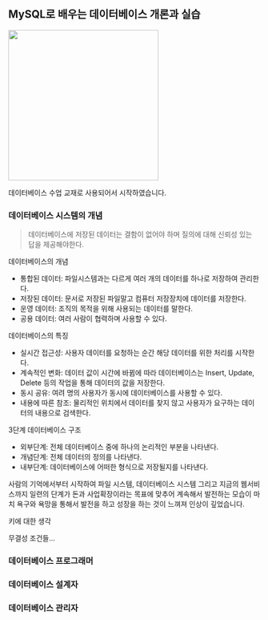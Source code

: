 ## MySQL로 배우는 데이터베이스 개론과 실습

<img src="https://github.com/piaochung/review/blob/main/MySQL%EB%A1%9C-%EB%B0%B0%EC%9A%B0%EB%8A%94-%EB%8D%B0%EC%9D%B4%ED%84%B0%EB%B2%A0%EC%9D%B4%EC%8A%A4-%EA%B0%9C%EB%A1%A0%EA%B3%BC-%EC%8B%A4%EC%8A%B5/images/MySQL%EB%A1%9C-%EB%B0%B0%EC%9A%B0%EB%8A%94-%EB%8D%B0%EC%9D%B4%ED%84%B0%EB%B2%A0%EC%9D%B4%EC%8A%A4-%EA%B0%9C%EB%A1%A0%EA%B3%BC-%EC%8B%A4%EC%8A%B5.jfif" width="300">

데이터베이스 수업 교재로 사용되어서 시작하였습니다.

### 데이터베이스 시스템의 개념
> 데이터베이스에 저장된 데이터는 결함이 없어야 하며 질의에 대해 신뢰성 있는 답을 제공해야한다.

데이터베이스의 개념
- 통합된 데이터: 파일시스템과는 다르게 여러 개의 데이터를 하나로 저장하여 관리한다.
- 저장된 데이터: 문서로 저장된 파일말고 컴퓨터 저장장치에 데이터를 저장한다.
- 운영 데이터: 조직의 목적을 위해 사용되는 데이터를 말한다.
- 공용 데이터: 여러 사람이 협력하며 사용할 수 있다.

데이터베이스의 특징
- 실시간 접근성: 사용자 데이터를 요청하는 순간 해당 데이터를 위한 처리를 시작한다.
- 계속적인 변화: 데이터 값이 시간에 바뀜에 따라 데이터베이스는 Insert, Update, Delete 등의 작업을 통해 데이터의 값을 저장한다.
- 동시 공유: 여려 명의 사용자가 동시에 데이터베이스를 사용할 수 있다.
- 내용에 따른 참조: 물리적인 위치에서 데이터를 찾지 않고 사용자가 요구하는 데이터의 내용으로 검색한다.

3단계 데이터베이스 구조
- 외부단계: 전체 데이터베이스 중에 하나의 논리적인 부분을 나타낸다.
- 개념단계: 전체 데이터의 정의를 나타낸다.
- 내부단계: 데이터베이스에 어떠한 형식으로 저장될지를 나타낸다.

사람의 기억에서부터 시작하여 파일 시스템, 데이터베이스 시스템 그리고 지금의 웹서비스까지 일련의 단계가 돈과 사업확장이라는 목표에 맞추어 계속해서 발전하는 모습이 마치 욕구와 욕망을 통해서 발전을 하고 성장을 하는 것이 느껴져 인상이 깊었습니다.

키에 대한 생각

무결성 조건들...

### 데이터베이스 프로그래머

### 데이터베이스 설계자

### 데이터베이스 관리자
